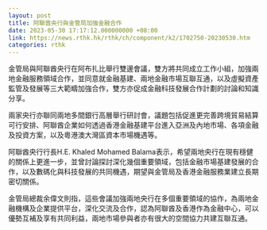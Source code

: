 ```yaml
---
layout: post
title: 阿聯酋央行與金管局加強金融合作
date: 2023-05-30 17:17:12.000000000 +08:00
link: https://news.rthk.hk/rthk/ch/component/k2/1702750-20230530.htm
categories: rthk
---
```


金管局與阿聯酋央行在阿布扎比舉行雙邊會議，雙方將共同成立工作小組，加強兩地金融服務領域合作，並同意就金融基建、兩地金融市場互聯互通，以及虛擬資產監管及發展等三大範疇加強合作，雙方亦促成金融科技發展合作計劃的討論和知識分享。

兩家央行亦聯同兩地多間銀行高層舉行研討會，議題包括促進更完善跨境貿易結算可行安排、阿聯酋企業如何透過香港金融基建平台進入亞洲及內地市場、各項金融及投資方案，以及粵港澳大灣區資本市場機遇等。

阿聯酋央行行長H.E. Khaled Mohamed Balama表示，希望兩地央行在現有穩健的關係上更進一步，並曾討論探討深化幾個重要領域，包括金融市場基建​​發展的合作，以及數碼化與科技發展的共同機遇，期望與金管局及香港金融服務業建立長期密切關係。

金管局總裁余偉文則指，這些會議加強兩地央行在多個重要領域的協作，為兩地金融機構及企業提供平台，深化交流及合作，認為阿聯酋及香港作為金融中心，可以優勢互補及享有共同利益，兩地市場參與者亦有很大的空間協力共建互聯互通。
